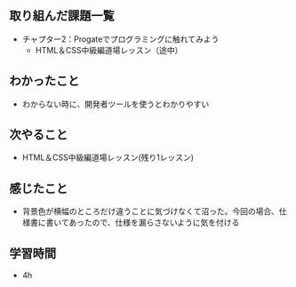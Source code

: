 ## 取り組んだ課題一覧
- チャプター2：Progateでプログラミングに触れてみよう
    - HTML＆CSS中級編道場レッスン（途中）
## わかったこと
- わからない時に、開発者ツールを使うとわかりやすい
## 次やること
- HTML＆CSS中級編道場レッスン(残り1レッスン)
## 感じたこと
-  背景色が横幅のところだけ違うことに気づけなくて沼った。今回の場合、仕様書に書いてあったので、仕様を漏らさないように気を付ける


## 学習時間
- 4h
